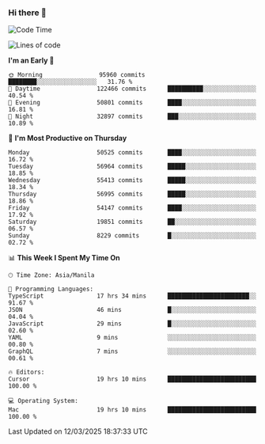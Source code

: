 ### Hi there 👋

<!--START_SECTION:waka-->
![Code Time](http://img.shields.io/badge/Code%20Time-5%2C931%20hrs%2026%20mins-blue)

![Lines of code](https://img.shields.io/badge/From%20Hello%20World%20I%27ve%20Written-117.8%20million%20lines%20of%20code-blue)

**I'm an Early 🐤** 

```text
🌞 Morning                95960 commits       ████████░░░░░░░░░░░░░░░░░   31.76 % 
🌆 Daytime                122466 commits      ██████████░░░░░░░░░░░░░░░   40.54 % 
🌃 Evening                50801 commits       ████░░░░░░░░░░░░░░░░░░░░░   16.81 % 
🌙 Night                  32897 commits       ███░░░░░░░░░░░░░░░░░░░░░░   10.89 % 
```
📅 **I'm Most Productive on Thursday** 

```text
Monday                   50525 commits       ████░░░░░░░░░░░░░░░░░░░░░   16.72 % 
Tuesday                  56964 commits       █████░░░░░░░░░░░░░░░░░░░░   18.85 % 
Wednesday                55413 commits       █████░░░░░░░░░░░░░░░░░░░░   18.34 % 
Thursday                 56995 commits       █████░░░░░░░░░░░░░░░░░░░░   18.86 % 
Friday                   54147 commits       ████░░░░░░░░░░░░░░░░░░░░░   17.92 % 
Saturday                 19851 commits       ██░░░░░░░░░░░░░░░░░░░░░░░   06.57 % 
Sunday                   8229 commits        █░░░░░░░░░░░░░░░░░░░░░░░░   02.72 % 
```


📊 **This Week I Spent My Time On** 

```text
🕑︎ Time Zone: Asia/Manila

💬 Programming Languages: 
TypeScript               17 hrs 34 mins      ███████████████████████░░   91.67 % 
JSON                     46 mins             █░░░░░░░░░░░░░░░░░░░░░░░░   04.04 % 
JavaScript               29 mins             █░░░░░░░░░░░░░░░░░░░░░░░░   02.60 % 
YAML                     9 mins              ░░░░░░░░░░░░░░░░░░░░░░░░░   00.80 % 
GraphQL                  7 mins              ░░░░░░░░░░░░░░░░░░░░░░░░░   00.61 % 

🔥 Editors: 
Cursor                   19 hrs 10 mins      █████████████████████████   100.00 % 

💻 Operating System: 
Mac                      19 hrs 10 mins      █████████████████████████   100.00 % 
```


 Last Updated on 12/03/2025 18:37:33 UTC
<!--END_SECTION:waka-->


<!--
**rad182/rad182** is a ✨ _special_ ✨ repository because its `README.md` (this file) appears on your GitHub profile.

Here are some ideas to get you started:

- 🔭 I’m currently working on ...
- 🌱 I’m currently learning ...
- 👯 I’m looking to collaborate on ...
- 🤔 I’m looking for help with ...
- 💬 Ask me about ...
- 📫 How to reach me: ...
- 😄 Pronouns: ...
- ⚡ Fun fact: ...
-->
